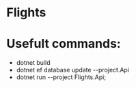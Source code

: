 # Flights

# Usefult commands:
* dotnet build
* dotnet ef database update --project.Api
* dotnet run --project Flights.Api;
